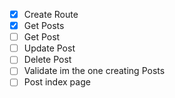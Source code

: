 * [x] Create Route
* [x] Get Posts
* [ ] Get Post
* [ ] Update Post
* [ ] Delete Post
* [ ] Validate im the one creating Posts
* [ ] Post index page